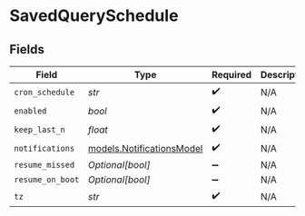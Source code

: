 # SavedQuerySchedule


## Fields

| Field                                                        | Type                                                         | Required                                                     | Description                                                  |
| ------------------------------------------------------------ | ------------------------------------------------------------ | ------------------------------------------------------------ | ------------------------------------------------------------ |
| `cron_schedule`                                              | *str*                                                        | :heavy_check_mark:                                           | N/A                                                          |
| `enabled`                                                    | *bool*                                                       | :heavy_check_mark:                                           | N/A                                                          |
| `keep_last_n`                                                | *float*                                                      | :heavy_check_mark:                                           | N/A                                                          |
| `notifications`                                              | [models.NotificationsModel](../models/notificationsmodel.md) | :heavy_check_mark:                                           | N/A                                                          |
| `resume_missed`                                              | *Optional[bool]*                                             | :heavy_minus_sign:                                           | N/A                                                          |
| `resume_on_boot`                                             | *Optional[bool]*                                             | :heavy_minus_sign:                                           | N/A                                                          |
| `tz`                                                         | *str*                                                        | :heavy_check_mark:                                           | N/A                                                          |